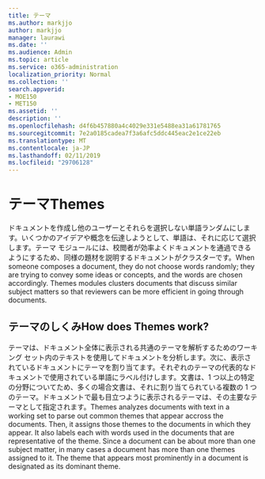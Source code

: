 ```yaml
---
title: テーマ
ms.author: markjjo
author: markjjo
manager: laurawi
ms.date: ''
ms.audience: Admin
ms.topic: article
ms.service: o365-administration
localization_priority: Normal
ms.collection: ''
search.appverid:
- MOE150
- MET150
ms.assetid: ''
description: ''
ms.openlocfilehash: d4f6b457880a4c4029e331e5488ea31a61781765
ms.sourcegitcommit: 7e2a0185cadea7f3a6afc5ddc445eac2e1ce22eb
ms.translationtype: MT
ms.contentlocale: ja-JP
ms.lasthandoff: 02/11/2019
ms.locfileid: "29706128"
---
```

# <a name="themes"></a><span data-ttu-id="f3bc3-102">テーマ</span><span class="sxs-lookup"><span data-stu-id="f3bc3-102">Themes</span></span>

<span data-ttu-id="f3bc3-p101">ドキュメントを作成し他のユーザーとそれらを選択しない単語ランダムにします。いくつかのアイデアや概念を伝達しようとして、単語は、それに応じて選択します。テーマ モジュールには、校閲者が効率よくドキュメントを通過できるようにするため、同様の題材を説明するドキュメントがクラスターです。</span><span class="sxs-lookup"><span data-stu-id="f3bc3-p101">When someone composes a document, they do not choose words randomly; they are trying to convey some ideas or concepts, and the words are chosen accordingly. Themes modules clusters documents that discuss similar subject matters so that reviewers can be more efficient in going through documents.</span></span>

## <a name="how-does-themes-work"></a><span data-ttu-id="f3bc3-105">テーマのしくみ</span><span class="sxs-lookup"><span data-stu-id="f3bc3-105">How does Themes work?</span></span>
<span data-ttu-id="f3bc3-p102">テーマは、ドキュメント全体に表示される共通のテーマを解析するためのワーキング セット内のテキストを使用してドキュメントを分析します。次に、表示されているドキュメントにテーマを割り当てます。それぞれのテーマの代表的なドキュメントで使用されている単語にラベル付けします。文書は、1 つ以上の特定の分野についてため、多くの場合文書は、それに割り当てられている複数の 1 つのテーマ。ドキュメントで最も目立つように表示されるテーマは、その主要なテーマとして指定されます。</span><span class="sxs-lookup"><span data-stu-id="f3bc3-p102">Themes analyzes documents with text in a working set to parse out common themes that appear accross the documents. Then, it assigns those themes to the documents in which they appear. It also labels each with words used in the documents that are representative of the theme. Since a document can be about more than one subject matter, in many cases a document has more than one themes assigned to it. The theme that appears most prominently in a document is designated as its dominant theme.</span></span>